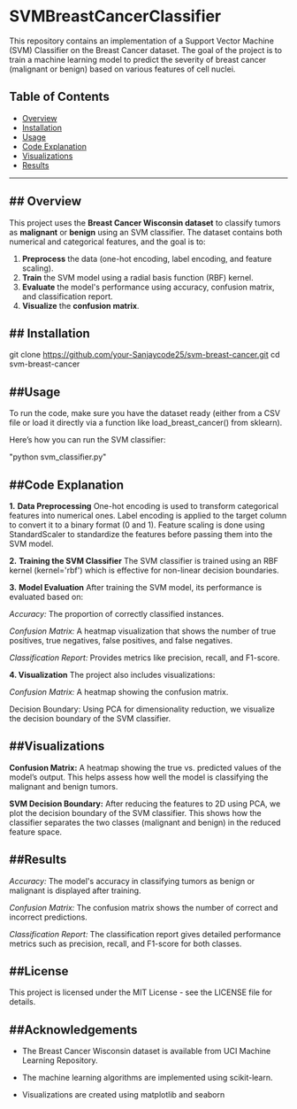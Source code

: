 
# SVMBreastCancerClassifier

This repository contains an implementation of a Support Vector Machine (SVM) Classifier on the Breast Cancer dataset. The goal of the project is to train a machine learning model to predict the severity of breast cancer (malignant or benign) based on various features of cell nuclei.


##  Table of Contents

- [Overview](#overview)
- [Installation](#installation)
- [Usage](#usage)
- [Code Explanation](#code-explanation)
- [Visualizations](#visualizations)
- [Results](#results)

---
##  ## Overview

This project uses the **Breast Cancer Wisconsin dataset** to classify tumors as **malignant** or **benign** using an SVM classifier. The dataset contains both numerical and categorical features, and the goal is to:

1. **Preprocess** the data (one-hot encoding, label encoding, and feature scaling).
2. **Train** the SVM model using a radial basis function (RBF) kernel.
3. **Evaluate** the model's performance using accuracy, confusion matrix, and classification report.
4. **Visualize** the  **confusion matrix**.

## ## Installation

git clone https://github.com/your-Sanjaycode25/svm-breast-cancer.git
cd svm-breast-cancer


## ##Usage

To run the code, make sure you have the dataset ready (either from a CSV file or load it directly via a function like load_breast_cancer() from sklearn).

Here’s how you can run the SVM classifier:

"python svm_classifier.py"
##  ##Code Explanation

**1.** **Data Preprocessing**
One-hot encoding is used to transform categorical features into numerical ones.
Label encoding is applied to the target column to convert it to a binary format (0 and 1).
Feature scaling is done using StandardScaler to standardize the features before passing them into the SVM model.

**2.** **Training the SVM Classifier**
The SVM classifier is trained using an RBF kernel (kernel='rbf') which is effective for non-linear decision boundaries.

**3.** **Model Evaluation**
After training the SVM model, its performance is evaluated based on:

*Accuracy:* The proportion of correctly classified instances.

*Confusion Matrix:* A heatmap visualization that shows the number of true positives, true negatives, false positives, and false negatives.

*Classification Report:* Provides metrics like precision, recall, and F1-score.

**4. Visualization**
The project also includes visualizations:

*Confusion Matrix:* A heatmap showing the confusion matrix.

Decision Boundary: Using PCA for dimensionality reduction, we visualize the decision boundary of the SVM classifier.
##  ##Visualizations

**Confusion Matrix:** A heatmap showing the true vs. predicted values of the model’s output. This helps assess how well the model is classifying the malignant and benign tumors.

**SVM Decision Boundary:** After reducing the features to 2D using PCA, we plot the decision boundary of the SVM classifier. This shows how the classifier separates the two classes (malignant and benign) in the reduced feature space.
##  ##Results

*Accuracy:* The model's accuracy in classifying tumors as benign or malignant is displayed after training.

*Confusion Matrix:* The confusion matrix shows the number of correct and incorrect predictions.

*Classification Report:* The classification report gives detailed performance metrics such as precision, recall, and F1-score for both classes.
## ##License

This project is licensed under the MIT License - see the LICENSE file for details.
##  ##Acknowledgements

- The Breast Cancer Wisconsin dataset is available from UCI Machine Learning Repository.

- The machine learning algorithms are implemented using scikit-learn.

- Visualizations are created using matplotlib and seaborn
